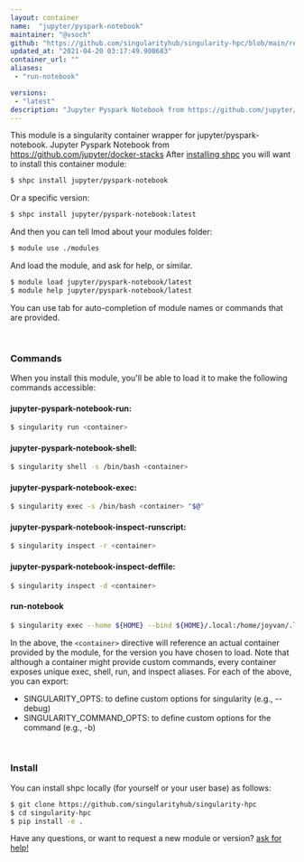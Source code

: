 ```yaml
---
layout: container
name:  "jupyter/pyspark-notebook"
maintainer: "@vsoch"
github: "https://github.com/singularityhub/singularity-hpc/blob/main/registry/jupyter/pyspark-notebook/container.yaml"
updated_at: "2021-04-20 03:17:49.900683"
container_url: ""
aliases:
 - "run-notebook"

versions:
 - "latest"
description: "Jupyter Pyspark Notebook from https://github.com/jupyter/docker-stacks"
---
```


This module is a singularity container wrapper for jupyter/pyspark-notebook.
Jupyter Pyspark Notebook from https://github.com/jupyter/docker-stacks
After [installing shpc](#install) you will want to install this container module:

```bash
$ shpc install jupyter/pyspark-notebook
```

Or a specific version:

```bash
$ shpc install jupyter/pyspark-notebook:latest
```

And then you can tell lmod about your modules folder:

```bash
$ module use ./modules
```

And load the module, and ask for help, or similar.

```bash
$ module load jupyter/pyspark-notebook/latest
$ module help jupyter/pyspark-notebook/latest
```

You can use tab for auto-completion of module names or commands that are provided.

<br>

### Commands

When you install this module, you'll be able to load it to make the following commands accessible:

#### jupyter-pyspark-notebook-run:

```bash
$ singularity run <container>
```

#### jupyter-pyspark-notebook-shell:

```bash
$ singularity shell -s /bin/bash <container>
```

#### jupyter-pyspark-notebook-exec:

```bash
$ singularity exec -s /bin/bash <container> "$@"
```

#### jupyter-pyspark-notebook-inspect-runscript:

```bash
$ singularity inspect -r <container>
```

#### jupyter-pyspark-notebook-inspect-deffile:

```bash
$ singularity inspect -d <container>
```


#### run-notebook
       
```bash
$ singularity exec --home ${HOME} --bind ${HOME}/.local:/home/joyvan/.local <container> jupyter notebook --no-browser --port=$(shuf -i 2000-65000 -n 1) --ip 0.0.0.0
```



In the above, the `<container>` directive will reference an actual container provided
by the module, for the version you have chosen to load. Note that although a container
might provide custom commands, every container exposes unique exec, shell, run, and
inspect aliases. For each of the above, you can export:

 - SINGULARITY_OPTS: to define custom options for singularity (e.g., --debug)
 - SINGULARITY_COMMAND_OPTS: to define custom options for the command (e.g., -b)

<br>
  
### Install

You can install shpc locally (for yourself or your user base) as follows:

```bash
$ git clone https://github.com/singularityhub/singularity-hpc
$ cd singularity-hpc
$ pip install -e .
```

Have any questions, or want to request a new module or version? [ask for help!](https://github.com/singularityhub/singularity-hpc/issues)